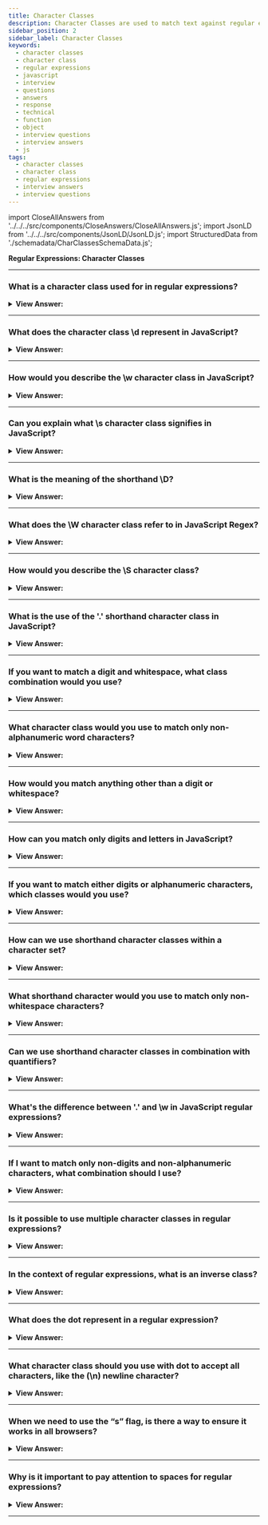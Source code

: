 ```yaml
---
title: Character Classes
description: Character Classes are used to match text against regular expressions. A character class is a special notation that matches any symbol from a set. Questions
sidebar_position: 2
sidebar_label: Character Classes
keywords:
  - character classes
  - character class
  - regular expressions
  - javascript
  - interview
  - questions
  - answers
  - response
  - technical
  - function
  - object
  - interview questions
  - interview answers
  - js
tags:
  - character classes
  - character class
  - regular expressions
  - interview answers
  - interview questions
---
```


import CloseAllAnswers from '../../../src/components/CloseAnswers/CloseAllAnswers.js';
import JsonLD from '../../../src/components/JsonLD/JsonLD.js';
import StructuredData from './schemadata/CharClassesSchemaData.js';

<JsonLD data={StructuredData} />

<head>
  <title>Character Classes | Regular Expressions Interview Questions</title>
</head>

**Regular Expressions: Character Classes**

<CloseAllAnswers />

---

### What is a character class used for in regular expressions?

<details>
  <summary><strong>View Answer:</strong></summary>
  <div>
  <div><strong>Interview Response:</strong> A character class is a special notation that matches any symbol from a particular set. The most common character classes are \d, \s, and \w used to add additional parameters for regular expressions to manipulate strings. A RegExp may contain both regular symbols and character classes.
    </div><br />
  <div><strong className="codeExample">Code Example:</strong><br /><br />

  <div></div>

```js
let str = 'Is there CSS4?';
let regexp = /CSS\d/;

console.log(str.match(regexp)); // logs CSS4
```

  </div>
  </div>
</details>

---

### What does the character class \d represent in JavaScript?

<details>
  <summary><strong>View Answer:</strong></summary>
  <div>
  <div><strong>Interview Response:</strong> In JavaScript regular expressions, the character class `\d` represents any digit from 0 to 9. It's equivalent to the character set `[0-9]`.
  </div><br />
  <div><strong className="codeExample">Code Example:</strong><br /><br />

  <div></div>

```javascript
let str = '123 abc';
let match = str.match(/\d/g); // match is now ["1", "2", "3"]
```

  </div>
  </div>
</details>

---

### How would you describe the \w character class in JavaScript?

<details>
  <summary><strong>View Answer:</strong></summary>
  <div>
  <div><strong>Interview Response:</strong> In JavaScript regular expressions, the character class `\w` represents any alphanumeric character including the underscore. It's equivalent to the character set `[A-Za-z0-9_]`.
  </div><br />
  <div><strong className="codeExample">Technical Details:</strong><br /><br />

  <div></div>

It includes:

- Uppercase letters (A-Z)
- Lowercase letters (a-z)
- Digits (0-9)
- The underscore (_)

Here's an example of how you might use it:

```javascript
let str = 'abc123_ def';
let match = str.match(/\w/g); // match is now ["a", "b", "c", "1", "2", "3", "_", "d", "e", "f"]
```

  </div>
  </div>
</details>

---

### Can you explain what \s character class signifies in JavaScript?

<details>
  <summary><strong>View Answer:</strong></summary>
  <div>
  <div><strong>Interview Response:</strong> The \s character class corresponds to any whitespace character, such as spaces, tabs, or line breaks.
  </div><br />
  <div><strong className="codeExample">Technical Details:</strong><br /><br />

  <div></div>

This includes:

- Spaces
- Tabs (`\t`)
- Carriage returns (`\r`)
- New lines (`\n`)
- Form feeds (`\f`)
- Vertical tabs (`\v`)

It's a convenient way to match any kind of space, regardless of what kind it is.

Here's an example of how you might use it:

```javascript
let str = 'Hello World';
let match = str.match(/\s/g); 
console.log(match); // match is now [" "]
```

  </div>
  </div>
</details>

---

### What is the meaning of the shorthand \D?

<details>
  <summary><strong>View Answer:</strong></summary>
  <div>
  <div><strong>Interview Response:</strong> In JavaScript regular expressions, `\D` is a shorthand character class that matches any character that's not a digit (0-9). It's equivalent to the character class `[^0-9]`.
  </div><br />
  <div><strong className="codeExample">Code Example:</strong><br /><br />

  <div></div>

```javascript
let str = "hello123";
let match = str.match(/\D/g);  // match will be ['h', 'e', 'l', 'l', 'o']
console.log(match);
```

Remember that JavaScript's regular expressions are case-sensitive, so `\D` and `\d` are not the same. While `\D` matches any non-digit character, `\d` matches any digit character.

  </div>
  </div>
</details>

---

### What does the \W character class refer to in JavaScript Regex?

<details>
  <summary><strong>View Answer:</strong></summary>
  <div>
  <div><strong>Interview Response:</strong> In JavaScript regular expressions, the \W (uppercase W) character class is used to find non-word characters. It's essentially the inverse of \w.
  </div><br />
  <div><strong className="codeExample">Code Example:</strong><br /><br />

  <div></div>

```js
let str = "hello world!";
let match = str.match(/\W/g);  // match will be [' ', '!']
console.log(match);
```

  </div>
  </div>
</details>

---

### How would you describe the \S character class?

<details>
  <summary><strong>View Answer:</strong></summary>
  <div>
  <div><strong>Interview Response:</strong> The `\S` (uppercase S) character class is used to find any non-whitespace character. It is essentially the inverse of `\s` (lowercase s).
  </div><br />
  <div><strong className="codeExample">Code Example:</strong><br /><br />

  <div></div>

```javascript
let str = "hello world!";
let match = str.match(/\S/g);  
// match will be ['h', 'e', 'l', 'l', 'o', 'w', 'o', 'r', 'l', 'd', '!']
```

---

:::note
The \s character class matches any whitespace character, including space ( ), tab (\t), carriage return (\r), new line (\n), vertical tab (\v), or form feed (\f).
:::

  </div>
  </div>
</details>

---

### What is the use of the '.' shorthand character class in JavaScript?

<details>
  <summary><strong>View Answer:</strong></summary>
  <div>
  <div><strong>Interview Response:</strong> In JavaScript regular expressions, the `.` (dot) is a special character class that matches almost any character except for the newline character (`\n`), unless the `s` flag (dotAll flag) is used.
  </div><br />
  <div><strong className="codeExample">Code Example:</strong><br /><br />

  <div></div>

```javascript
let str = "hello world!";
let match = str.match(/./g);  
// match will be ['h', 'e', 'l', 'l', 'o', ' ', 'w', 'o', 'r', 'l', 'd', '!']
```

In this example, the regex `./g` matches every character in the string. The `g` at the end of the regex is a flag that makes the regex match globally, i.e., find all matches in the string instead of stopping after the first match. Here, it matches all the letters, the exclamation point, and the space.

However, it will not match the newline character. For example:

```javascript
let str = "hello\nworld!";
let match = str.match(/./g);  
// match will be ['h', 'e', 'l', 'l', 'o', 'w', 'o', 'r', 'l', 'd', '!']
```

Here, the newline character (`\n`) between "hello" and "world!" is not included in the match result. If you want to include newline characters in the `.` match, you can use the `s` flag:

```javascript
let str = "hello\nworld!";
let match = str.match(/./gs);  
// match will be ['h', 'e', 'l', 'l', 'o', '\n', 'w', 'o', 'r', 'l', 'd', '!']
```

In this example, the `s` flag makes the `.` match any character including newlines.

  </div>
  </div>
</details>

---

### If you want to match a digit and whitespace, what class combination would you use?

<details>
  <summary><strong>View Answer:</strong></summary>
  <div>
  <div><strong>Interview Response:</strong> If you want to match a digit or a whitespace character, you would use the character classes for digits (`\d`) and whitespace (`\s`) inside a set of square brackets `[]`.
  </div><br />
  <div><strong className="codeExample">Code Example:</strong><br /><br />

  <div></div>

Here's how you could do it:

```javascript
let str = "hello world123!";
let match = str.match(/[\d\s]/g);  
// match will be [' ', '1', '2', '3', ' ']
```

---

:::note
Note that inside a set of square brackets, you do not need to separate the character classes with a pipe `|` or anything else. The square brackets signify a character set and will match any single character that is represented inside the brackets. In this case, any digit or whitespace character will be matched.
:::

  </div>
  </div>
</details>

---

### What character class would you use to match only non-alphanumeric word characters?

<details>
  <summary><strong>View Answer:</strong></summary>
  <div>
  <div><strong>Interview Response:</strong> In JavaScript regular expressions, if you want to match non-alphanumeric word characters, you would use the `\W` (uppercase W) character class. This will match any character that is not included in the set `[A-Za-z0-9_]`.

  </div><br />
  <div><strong className="codeExample">Code Example:</strong><br /><br />

  <div></div>

```javascript
let str = "hello world123!";
let match = str.match(/\W/g);  
console.log(match); // match will be [" ", "!"]
```

  </div>
  </div>
</details>

---

### How would you match anything other than a digit or whitespace?

<details>
  <summary><strong>View Answer:</strong></summary>
  <div>
  <div><strong>Interview Response:</strong> In JavaScript regular expressions, if you want to match anything other than a digit or a whitespace character, you can combine the shorthand character classes for digits (\d) and whitespace (\s) inside a set of square brackets [] and precede it with the caret (^) symbol to negate the set.
  </div><br />
  <div><strong className="codeExample">Code Example:</strong><br /><br />

  <div></div>

```js
let str = "hello world123!";
let match = str.match(/[^\d\s]/g); 
console.log(match); // output: ["h", "e", "l", "l", "o", "w", "o", "r", "l", "d", "!"]
```

  </div>
  </div>
</details>

---

### How can you match only digits and letters in JavaScript?

<details>
  <summary><strong>View Answer:</strong></summary>
  <div>
  <div><strong>Interview Response:</strong> You can match only digits and letters by using the \w (lowercase w) character class which matches any alphanumeric character (letters or digits) and the underscore. However, if you want to exclude the underscore, you'll have to define a custom character set using the square brackets [A-Za-z0-9].
  </div><br />
  <div><strong className="codeExample">Code Example:</strong><br /><br />

  <div></div>

```js
let str = "hello_world123!";
let match = str.match(/[A-Za-z0-9]/g);  
console.log(match);

//////////////////////////////////////////

let str = "hello_world123!";
let match = str.match(/\w/g);
// ["h", "e", "l", "l", "o", "_", "w", "o", "r", "l", "d", "1", "2", "3"]
console.log(match);
```

  </div>
  </div>
</details>

---

### If you want to match either digits or alphanumeric characters, which classes would you use?

<details>
  <summary><strong>View Answer:</strong></summary>
  <div>
  <div><strong>Interview Response:</strong> To match either digits or alphanumeric characters, you can use \d or \w.
  </div>
  </div>
</details>

---

### How can we use shorthand character classes within a character set?

<details>
  <summary><strong>View Answer:</strong></summary>
  <div>
  <div><strong>Interview Response:</strong> We can include shorthand character classes within brackets like [abc\w] to match 'a', 'b', 'c', or any alphanumeric character.
  </div>
  <div><strong className="codeExample">Code Example:</strong><br /><br />

  <div></div>

```js
let str = "abcdef";
let match = str.match(/[abc\W]/g);  
// match will be ["a", "b", "c"]
console.log(match);
```

  </div>
  </div>
</details>

---

### What shorthand character would you use to match only non-whitespace characters?

<details>
  <summary><strong>View Answer:</strong></summary>
  <div>
  <div><strong>Interview Response:</strong> To match non-whitespace characters, you would use the \S shorthand character class.
  </div><br />
  <div><strong className="codeExample">Code Example:</strong><br /><br />

  <div></div>

```js
let str = "Hello JavaScript!";
let match = str.match(/\S/g); 
// match will be "H", "e", "l", "l", "o", "J", "a", "v", "a", "S", "c", "r", "i", "p", "t", "!"]
console.log(match);
```

  </div>
  </div>
</details>

---

### Can we use shorthand character classes in combination with quantifiers?

<details>
  <summary><strong>View Answer:</strong></summary>
  <div>
  <div><strong>Interview Response:</strong> Yes, you can use shorthand character classes in combination with quantifiers in JavaScript regular expressions. Quantifiers specify how many instances of a character, group, or character class must be present in the input for a match to be found.
  </div><br />
  <div><strong className="codeExample">Code Example:</strong><br /><br />

  <div></div>

```js
let str = "hello world123! 345";
let match = str.match(/\d+/g);  
// match will be ['123', '345']
console.log(match);
```

In this example, the regex /\d+/g matches one or more digits in the string. The g at the end of the regex is a flag that makes the regex match globally, or in other words, find all matches in the string instead of stopping after the first match. The plus sign + is a quantifier that matches one or more of the preceding character or character class. Here, it matches each group of digits as a whole string, rather than individual digits.

  </div>
  </div>
</details>

---

### What's the difference between '.' and \w in JavaScript regular expressions?

<details>
  <summary><strong>View Answer:</strong></summary>
  <div>
  <div><strong>Interview Response:</strong> The '.' matches any character except newline, while \w matches only alphanumeric characters and underscore.
  </div>
  </div>
</details>

---

### If I want to match only non-digits and non-alphanumeric characters, what combination should I use?

<details>
  <summary><strong>View Answer:</strong></summary>
  <div>
  <div><strong>Interview Response:</strong> If you want to match only non-digits and non-alphanumeric characters, you would use a combination of the shorthand character classes for non-digits (\D) and non-alphanumeric characters (\W). However, these two classes overlap, as \D includes all non-digit characters, and \W includes all non-word characters (which includes all non-digits). Therefore, you only need to use \W.<br/><br/>The \W character class matches any character that is not included in the set [A-Za-z0-9_], including all non-alphanumeric characters such as punctuation and symbols, as well as whitespace.
  </div><br />
  <div><strong className="codeExample">Code Example:</strong><br /><br />

  <div></div>

```js
let str = "hello world123!";
let match = str.match(/\W/g);  
// match will be [' ', , '!']
console.log(match);
```

  </div>
  </div>
</details>

---

### Is it possible to use multiple character classes in regular expressions?

<details>
  <summary><strong>View Answer:</strong></summary>
  <div>
  <div><strong>Interview Response:</strong> Yes, it's possible to use multiple shorthand character classes in JavaScript regular expressions. For example, \d\s\w would match a digit followed by a whitespace and then an alphanumeric character.
    </div><br />
  <div><strong className="codeExample">Code Example:</strong><br /><br />

  <div></div>

```js
console.log('I love HTML5!'.match(/\s\w\w\w\w\d/)); // console.logs ' HTML5'
```

  </div>
  </div>
</details>

---

### In the context of regular expressions, what is an inverse class?

<details>
  <summary><strong>View Answer:</strong></summary>
  <div>
  <div><strong>Interview Response:</strong> In regular expressions, an inverse class matches any character that's not in a defined set. Shorthand for inverse classes include `\D` (non-digits), `\W` (non-word characters), and `\S` (non-whitespace).
    </div><br />
  <div><strong className="codeExample">Code Example:</strong><br /><br />

  <div></div>

```js
// When we use \d we have to use the join method.
let str = '+7(903)-123-45-67';

console.log(str.match(/\d/g).join('')); // 79031234567

// When we use \D we do not have to use the join method.
let str = '+7(903)-123-45-67';

console.log(str.replace(/\D/g, '')); // 79031234567
```

  </div>
  </div>
</details>

---

### What does the dot represent in a regular expression?

<details>
  <summary><strong>View Answer:</strong></summary>
  <div>
  <div><strong>Interview Response:</strong> A dot (.) is a unique character class that matches any character except a new line. We should note that a dot means “any character”, but not the “absence of a character”. There must be a character to match it. By default, a dot does not match the newline character \n.
    </div><br />
  <div><strong className="codeExample">Code Example:</strong><br /><br />

  <div></div>

```js
console.log('Z'.match(/./)); // Z

let regexp = /CS.4/;

console.log('CSS4'.match(regexp)); // CSS4
console.log('CS-4'.match(regexp)); // CS-4
console.log('CS 4'.match(regexp)); // CS 4 (space is also a character)\

console.log('CS4'.match(/CS.4/)); // null
// no match because there is no character for the dot
```

  </div>
  </div>
</details>

---

### What character class should you use with dot to accept all characters, like the (\n) newline character?

<details>
  <summary><strong>View Answer:</strong></summary>
  <div>
  <div><strong>Interview Response:</strong> The dot (.) in JavaScript regular expressions matches any character except newline (\n). To make it match all characters including newline, use the 's' (dotAll) flag, like /./s.
    </div><br />
  <div><strong className="codeExample">Code Example:</strong><br /><br />

  <div></div>

Here's a JavaScript code example demonstrating the usage of the 's' flag to match newline characters:

```javascript
let regex = /./s;
console.log(regex.test('\n')); // This will log 'true'
```

In this code, the `test()` method checks if the string (in this case, a newline character) matches the regular expression (any character, including newline due to the 's' flag), and logs the result.

  </div>
  </div>
</details>

---

### When we need to use the “s” flag, is there a way to ensure it works in all browsers?

<details>
  <summary><strong>View Answer:</strong></summary>
  <div>
  <div><strong>Interview Response:</strong> Since the "s" flag is not supported in all browsers. To ensure cross-browser compatibility, consider using a workaround like [\s\S] to match any character, including newlines.
    </div><br />
  <div><strong>Technical Response:</strong> Because IE does not support the s flag. We can use a regular expression [\s\S] to match any character as an alternative that works everywhere. [\s\S]  means "a space character OR not a space character." In other words, "everything." It doesn't matter whether we use another pair of complimentary classes, such as [\d\D]. Or even [^] - which means "match any character except nothing." Also, we may use this approach if we want two types of "dots" in the same pattern: the usual dot acting normally ("without containing a newline") and a way to match "any character" with [\s\S] or something similar.
    </div><br />
  <div><strong className="codeExample">Code Example:</strong><br /><br />

  <div></div>

```js
console.log('A\nB'.match(/A[\s\S]B/)); // A\nB (match!)
```

  </div>
  </div>
</details>

---

### Why is it important to pay attention to spaces for regular expressions?

<details>
  <summary><strong>View Answer:</strong></summary>
  <div>
  <div><strong>Interview Response:</strong> If a regular expression does not take spaces into account, it may fail to work. We can fix it by adding spaces into the regular expression. Space is a character and equal in importance to any other character. We cannot add or remove spaces from a regular expression and expect it to work the same. In other words, all characters matter spaces in a regular expression.
    </div><br />
  <div><strong className="codeExample">Code Example:</strong><br /><br />

  <div></div>

```js
// Wrong Approach
console.log('1 - 5'.match(/\d-\d/)); // null, no match!

// Correct Approach
console.log('1 - 5'.match(/\d - \d/)); // 1 - 5, now it works

// or we can use \s class:
console.log('1 - 5'.match(/\d\s-\s\d/)); // 1 - 5, also works
```

  </div>
  </div>
</details>

---
